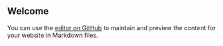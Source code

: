 ## Welcome

You can use the [editor on GitHub](https://github.com/hfgolino/hfgolino.github.io/edit/master/index.md) to maintain and preview the content for your website in Markdown files.


